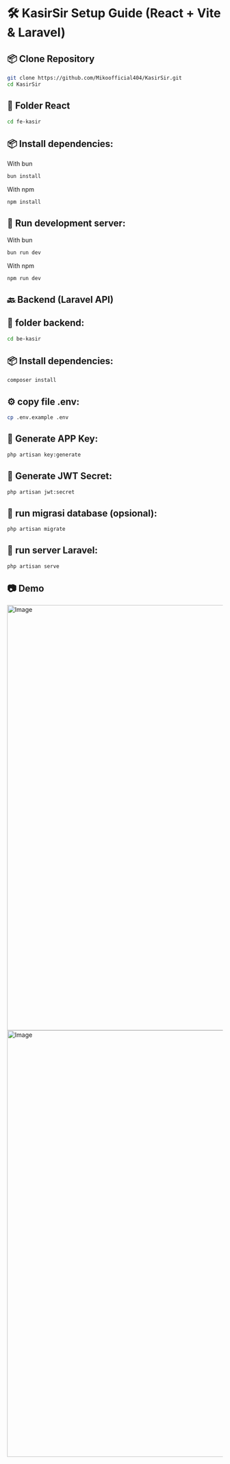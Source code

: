 # 🛠️  KasirSir Setup Guide (React + Vite & Laravel)

## 📦 Clone Repository
```bash
git clone https://github.com/Mikoofficial404/KasirSir.git
cd KasirSir
```

## 📁 Folder React
```bash
cd fe-kasir
```

## 📦 Install dependencies:
With bun
```bash
bun install
```
With npm
```bash
npm install
```
## 🚀 Run development server:
With bun
```bash
bun run dev
```
With npm
```bash
npm run dev
```
## 🔙 Backend (Laravel API)

## 📁 folder backend:
```bash
cd be-kasir
```
## 📦 Install dependencies:
```bash
composer install
```

## ⚙️ copy file .env:
```bash
cp .env.example .env
```
## 🔑 Generate APP Key:
```bash
php artisan key:generate
```
## 🔐 Generate JWT Secret:
```bash
php artisan jwt:secret
```

## 🧬 run migrasi database (opsional):
```bash
php artisan migrate
```

## 🚀 run server Laravel:
```bash
php artisan serve
```

## 📷 Demo
<img width="1895" height="991" alt="Image" src="https://github.com/user-attachments/assets/cdd511d5-474f-487d-850e-5f98c851e090" />

<img width="1895" height="994" alt="Image" src="https://github.com/user-attachments/assets/a4e3ddb2-68b1-466d-bf8d-ba14797d748e" />


